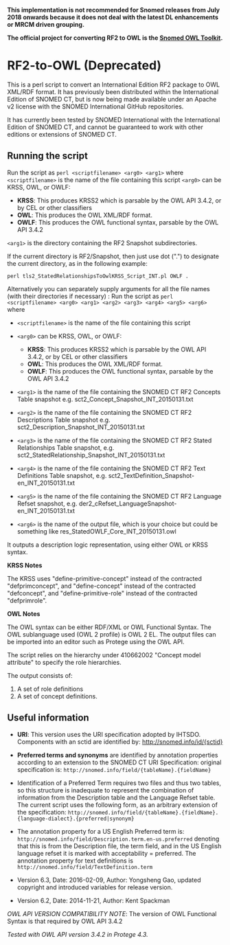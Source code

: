 

**This implementation is not recommended for Snomed releases from July 2018 onwards because it does not deal with the latest DL enhancements or MRCM driven grouping.**

**The official project for converting RF2 to OWL is the [Snomed OWL Toolkit](https://github.com/IHTSDO/snomed-owl-toolkit).**

# RF2-to-OWL (Deprecated)

This is a perl script to convert an International Edition RF2 package to OWL XML/RDF format. It has previously been distributed within the International Edition of SNOMED CT, but is now being made available under an Apache v2 license with the SNOMED International GitHub repositories.

It has currently been tested by SNOMED International with the International Edition of SNOMED CT, and cannot be guaranteed to work with other editions or extensions of SNOMED CT.

## Running the script

Run the script as `perl <scriptfilename> <arg0> <arg1>` where `<scriptfilename>` is the name of the file containing this script `<arg0>` can be KRSS, OWL, or OWLF:

- **KRSS**: This produces KRSS2 which is parsable by the OWL API 3.4.2, or by CEL or other classifiers
- **OWL**: This produces the OWL XML/RDF format.
- **OWLF**: This produces the OWL functional syntax, parsable by the OWL API 3.4.2

`<arg1>` is the directory containing the RF2 Snapshot subdirectories.

If the current directory is RF2/Snapshot, then just use dot (".") to designate the current directory, as in the following example:

`perl tls2_StatedRelationshipsToOwlKRSS_Script_INT.pl OWLF .`

Alternatively you can separately supply arguments for all the file names (with their directories if necessary) : Run the script as `perl <scriptfilename> <arg0> <arg1> <arg2> <arg3> <arg4> <arg5> <arg6>` where

- `<scriptfilename>` is the name of the file containing this script
- `<arg0>` can be KRSS, OWL, or OWLF:

  - **KRSS**: This produces KRSS2 which is parsable by the OWL API 3.4.2, or by CEL or other classifiers
  - **OWL**: This produces the OWL XML/RDF format.
  - **OWLF**: This produces the OWL functional syntax, parsable by the OWL API 3.4.2

- `<arg1>` is the name of the file containing the SNOMED CT RF2 Concepts Table snapshot e.g. sct2_Concept_Snapshot_INT_20150131.txt
- `<arg2>` is the name of the file containing the SNOMED CT RF2 Descriptions Table snapshot e.g. sct2_Description_Snapshot_INT_20150131.txt
- `<arg3>` is the name of the file containing the SNOMED CT RF2 Stated Relationships Table snapshot, e.g. sct2_StatedRelationship_Snapshot_INT_20150131.txt
- `<arg4>` is the name of the file containing the SNOMED CT RF2 Text Definitions Table snapshot, e.g. sct2_TextDefinition_Snapshot-en_INT_20150131.txt
- `<arg5>` is the name of the file containing the SNOMED CT RF2 Language Refset snapshot, e.g. der2_cRefset_LanguageSnapshot-en_INT_20150131.txt
- `<arg6>` is the name of the output file, which is your choice but could be something like res_StatedOWLF_Core_INT_20150131.owl

It outputs a description logic representation, using either OWL or KRSS syntax.

**KRSS Notes**

The KRSS uses "define-primitive-concept" instead of the contracted "defprimconcept", and "define-concept" instead of the contracted "defconcept", and "define-primitive-role" instead of the contracted "defprimrole".

**OWL Notes**

The OWL syntax can be either RDF/XML or OWL Functional Syntax. The OWL sublanguage used (OWL 2 profile) is OWL 2 EL. The output files can be imported into an editor such as Protege using the OWL API.

The script relies on the hierarchy under 410662002 "Concept model attribute" to specify the role hierarchies.

The output consists of:

1. A set of role definitions
2. A set of concept definitions.

## Useful information

- **URI**: This version uses the URI specification adopted by IHTSDO. Components with an sctid are identified by: <http://snomed.info/id/{sctid}>
- **Preferred terms and synonyms** are identified by annotation properties according to an extension to the SNOMED CT URI Specification: original specification is: `http://snomed.info/field/{tableName}.{fieldName}`
- Identification of a Preferred Term requires two files and thus two tables, so this structure is inadequate to represent the combination of information from the Description table and the Language Refset table. The current script uses the following form, as an arbitrary extension of the specification: `http://snomed.info/field/{tableName}.{fieldName}.{language-dialect}.{preferred|synonym}`
- The annotation property for a US English Preferred term is: `http://snomed.info/field/Description.term.en-us.preferred` denoting that this is from the Description file, the term field, and in the US English language refset it is marked with acceptability = preferred. The annotation property for text definitions is `http://snomed.info/field/TextDefinition.term`

- Version 6.3, Date: 2016-02-09, Author: Yongsheng Gao, updated copyright and introduced variables for release version.

- Version 6.2, Date: 2014-11-21, Author: Kent Spackman

_OWL API VERSION COMPATIBILITY NOTE_: The version of OWL Functional Syntax is that required by OWL API 3.4.2

_Tested with OWL API version 3.4.2 in Protege 4.3._

